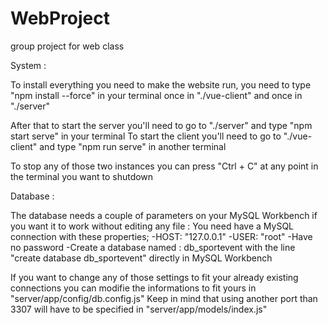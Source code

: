 # WebProject
group project for web class

System :

To install everything you need to make the website run, you need to type "npm install --force" in your terminal once in "./vue-client" and once in "./server"

After that to start the server you'll need to go to "./server" and type "npm start serve" in your terminal 
To start the client you'll need to go to "./vue-client" and type "npm run serve" in another terminal

To stop any of those two instances you can press "Ctrl + C" at any point in the terminal you want to shutdown


Database : 

The database needs a couple of parameters on your MySQL Workbench if you want it to work without editing any file :
You need have a MySQL connection with these properties;
-HOST: "127.0.0.1"
-USER: "root"
-Have no password 
-Create a database named : db_sportevent with the line "create database db_sportevent" directly in MySQL Workbench

If you want to change any of those settings to fit your already existing connections you can modifie the informations to fit yours in "server/app/config/db.config.js"
Keep in mind that using another port than 3307 will have to be specified in "server/app/models/index.js" 